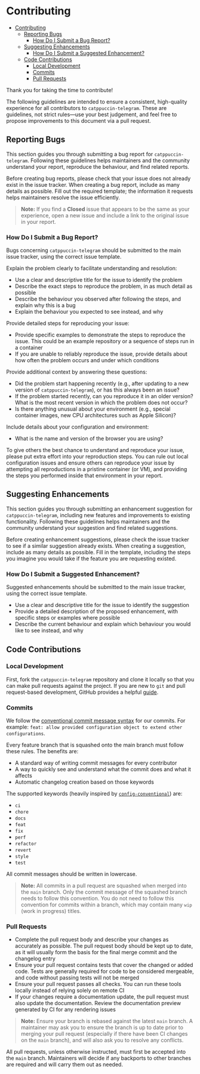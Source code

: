 # Contributing

- [Contributing](#contributing)
  - [Reporting Bugs](#reporting-bugs)
    - [How Do I Submit a Bug Report?](#how-do-i-submit-a-bug-report)
  - [Suggesting Enhancements](#suggesting-enhancements)
    - [How Do I Submit a Suggested Enhancement?](#how-do-i-submit-a-suggested-enhancement)
  - [Code Contributions](#code-contributions)
    - [Local Development](#local-development)
    - [Commits](#commits)
    - [Pull Requests](#pull-requests)

Thank you for taking the time to contribute!

The following guidelines are intended to ensure a consistent, high-quality experience for all contributors to `catppuccin-telegram`. These are guidelines, not strict rules—use your best judgement, and feel free to propose improvements to this document via a pull request.

## Reporting Bugs

This section guides you through submitting a bug report for `catppuccin-telegram`. Following these guidelines helps maintainers and the community understand your report, reproduce the behaviour, and find related reports.

Before creating bug reports, please check that your issue does not already exist in the issue tracker. When creating a bug report, include as many details as possible. Fill out the required template; the information it requests helps maintainers resolve the issue efficiently.

> **Note:** If you find a **Closed** issue that appears to be the same as your experience, open a new issue and include a link to the original issue in your report.

### How Do I Submit a Bug Report?

Bugs concerning `catppuccin-telegram` should be submitted to the main issue tracker, using the correct issue template.

Explain the problem clearly to facilitate understanding and resolution:

- Use a clear and descriptive title for the issue to identify the problem
- Describe the exact steps to reproduce the problem, in as much detail as possible
- Describe the behaviour you observed after following the steps, and explain why this is a bug
- Explain the behaviour you expected to see instead, and why

Provide detailed steps for reproducing your issue:

- Provide specific examples to demonstrate the steps to reproduce the issue. This could be an example repository or a sequence of steps run in a container
- If you are unable to reliably reproduce the issue, provide details about how often the problem occurs and under which conditions

Provide additional context by answering these questions:

- Did the problem start happening recently (e.g., after updating to a new version of `catppuccin-telegram`), or has this always been an issue?
- If the problem started recently, can you reproduce it in an older version? What is the most recent version in which the problem does not occur?
- Is there anything unusual about your environment (e.g., special container images, new CPU architectures such as Apple Silicon)?

Include details about your configuration and environment:

- What is the name and version of the browser you are using?

To give others the best chance to understand and reproduce your issue, please put extra effort into your reproduction steps. You can rule out local configuration issues and ensure others can reproduce your issue by attempting all reproductions in a pristine container (or VM), and providing the steps you performed inside that environment in your report.

## Suggesting Enhancements

This section guides you through submitting an enhancement suggestion for `catppuccin-telegram`, including new features and improvements to existing functionality. Following these guidelines helps maintainers and the community understand your suggestion and find related suggestions.

Before creating enhancement suggestions, please check the issue tracker to see if a similar suggestion already exists. When creating a suggestion, include as many details as possible. Fill in the template, including the steps you imagine you would take if the feature you are requesting existed.

### How Do I Submit a Suggested Enhancement?

Suggested enhancements should be submitted to the main issue tracker, using the correct issue template.

- Use a clear and descriptive title for the issue to identify the suggestion
- Provide a detailed description of the proposed enhancement, with specific steps or examples where possible
- Describe the current behaviour and explain which behaviour you would like to see instead, and why

## Code Contributions

### Local Development

First, fork the `catppuccin-telegram` repository and clone it locally so that you can make pull requests against the project. If you are new to `git` and pull request-based development, GitHub provides a helpful [guide](https://docs.github.com/en/get-started/quickstart/contributing-to-projects).

### Commits

We follow the [conventional commit message syntax](https://www.conventionalcommits.org/en/v1.0.0) for our commits. For example:
`feat: allow provided configuration object to extend other configurations`.

Every feature branch that is squashed onto the main branch must follow these rules. The benefits are:

- A standard way of writing commit messages for every contributor
- A way to quickly see and understand what the commit does and what it affects
- Automatic changelog creation based on those keywords

The supported keywords (heavily inspired by [`config-conventional`](https://github.com/conventional-changelog/commitlint/tree/master/%40commitlint/config-conventional)) are:

- `ci`
- `chore`
- `docs`
- `feat`
- `fix`
- `perf`
- `refactor`
- `revert`
- `style`
- `test`

All commit messages should be written in lowercase.

> **Note:** All commits in a pull request are squashed when merged into the `main` branch. Only the commit message of the squashed branch needs to follow this convention. You do not need to follow this convention for commits within a branch, which may contain many `wip` (work in progress) titles.

### Pull Requests

- Complete the pull request body and describe your changes as accurately as possible. The pull request body should be kept up to date, as it will usually form the basis for the final merge commit and the changelog entry
- Ensure your pull request contains tests that cover the changed or added code. Tests are generally required for code to be considered mergeable, and code without passing tests will not be merged
- Ensure your pull request passes all checks. You can run these tools locally instead of relying solely on remote CI
- If your changes require a documentation update, the pull request must also update the documentation. Review the documentation preview generated by CI for any rendering issues

> **Note:** Ensure your branch is rebased against the latest `main` branch. A maintainer may ask you to ensure the branch is up to date prior to merging your pull request (especially if there have been CI changes on the `main` branch), and will also ask you to resolve any conflicts.

All pull requests, unless otherwise instructed, must first be accepted into the `main` branch. Maintainers will decide if any backports to other branches are required and will carry them out as needed.
